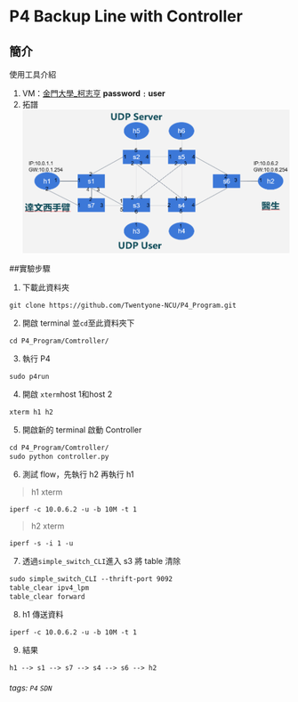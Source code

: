# P4 Backup Line with Controller

## 簡介

使用工具介紹

1. VM：[金門大學_柯志亨](https://webhd.ncyu.edu.tw/share.cgi?ssid=0CY94tl)  **password﹕user**
2. 拓譜
  ![拓譜](Photo/topology.png)


##實驗步驟
1. 下載此資料夾
```shell
git clone https://github.com/Twentyone-NCU/P4_Program.git
```
2. 開啟 terminal 並`cd`至此資料夾下
```shell
cd P4_Program/Comtroller/
```
3. 執行 P4
```shell
sudo p4run
```
4. 開啟 `xterm`host 1和host 2
```shell
xterm h1 h2
```
5. 開啟新的 terminal 啟動 Controller
```shell
cd P4_Program/Comtroller/
sudo python controller.py
```
6. 測試 flow，先執行 h2 再執行 h1
>h1 xterm
```shell
iperf -c 10.0.6.2 -u -b 10M -t 1
```
>h2 xterm
```shell
iperf -s -i 1 -u
```
7. 透過`simple_switch_CLI`進入 s3 將 table 清除
```shell
sudo simple_switch_CLI --thrift-port 9092
table_clear ipv4_lpm
table_clear forward
```
8. h1 傳送資料
```shell
iperf -c 10.0.6.2 -u -b 10M -t 1
```

9. 結果


```graph LR 
h1 --> s1 --> s7 --> s4 --> s6 --> h2
```




###### tags: `P4` `SDN`
